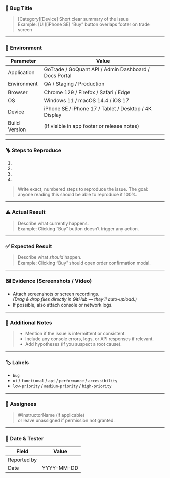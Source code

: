 ### 🐞 Bug Title
> [Category][Device] Short clear summary of the issue  
> Example: [UI][iPhone SE] “Buy” button overlaps footer on trade screen

---

### 🧪 Environment
| Parameter | Value |
|------------|--------|
| Application | GoTrade / GoQuant API / Admin Dashboard / Docs Portal |
| Environment | QA / Staging / Production |
| Browser | Chrome 129 / Firefox / Safari / Edge |
| OS | Windows 11 / macOS 14.4 / iOS 17 |
| Device | iPhone SE / iPhone 17 / Tablet / Desktop / 4K Display |
| Build Version | (If visible in app footer or release notes) |

---

### 🪜 Steps to Reproduce
1. 
2. 
3. 
4. 

> Write exact, numbered steps to reproduce the issue.
> The goal: anyone reading this should be able to reproduce it 100%.

---

### ⚠️ Actual Result
> Describe what currently happens.  
> Example: Clicking “Buy” button doesn’t trigger any action.

---

### ✅ Expected Result
> Describe what *should* happen.  
> Example: Clicking “Buy” should open order confirmation modal.

---

### 🖼️ Evidence (Screenshots / Video)
- Attach screenshots or screen recordings.  
  *(Drag & drop files directly in GitHub — they’ll auto-upload.)*
- If possible, also attach console or network logs.

---

### 🧠 Additional Notes
> - Mention if the issue is intermittent or consistent.  
> - Include any console errors, logs, or API responses if relevant.  
> - Add hypotheses (if you suspect a root cause).

---

### 🏷️ Labels
- `bug`
- `ui` / `functional` / `api` / `performance` / `accessibility`
- `low-priority` / `medium-priority` / `high-priority`

---

### 👥 Assignees
> @InstructorName (if applicable)  
> or leave unassigned if permission not granted.

---

### 📅 Date & Tester
| Field | Value |
|--------|--------|
| Reported by | <Your Name> |
| Date | YYYY-MM-DD |
